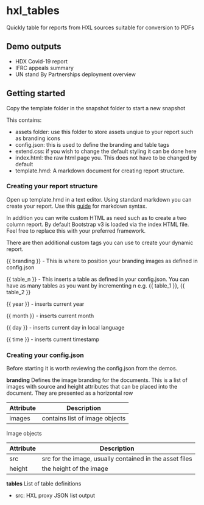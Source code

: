 # hxl_tables

Quickly table for reports from HXL sources suitable for conversion to PDFs

## Demo outputs

- HDX Covid-19 report
- IFRC appeals summary
- UN stand By Partnerships deployment overview

## Getting started

Copy the template folder in the snapshot folder to start a new snapshot

This contains:

- assets folder: use this folder to store assets unqiue to your report such as branding icons
- config.json: this is used to define the branding and table tags
- extend.css: if you wish to change the default styling it can be done here
- index.html: the raw html page you. This does not have to be changed by default
- template.hmd: A markdown document for creating report structure.

### Creating your report structure

Open up template.hmd in a text editor. Using standard markdown you can create your report. Use this [guide](https://www.markdownguide.org/cheat-sheet/) for markdown syntax.

In addition you can write custom HTML as need such as to create a two column report. By default Bootstrap v3 is loaded via the index HTML file. Feel free to replace this with your preferred framework.

There are then additional custom tags you can use to create your dynamic report.

{{ branding }} - This is where to position your branding images as defined in config.json

{{ table_n }} - This inserts a table as defined in your config.json. You can have as many tables as you want by incrementing n e.g. {{ table_1 }}, {{ table_2 }}

{{ year }} - inserts current year

{{ month }} -  inserts current month

{{ day }} -  inserts current day in local language

{{ time }} - inserts current timestamp

### Creating your config.json

Before starting it is worth reviewing the config.json from the demos.

**branding**
Defines the image branding for the documents. This is a list of images with source and height attributes that can be placed into the document.  They are presented as a horizontal row

| Attribute | Description |
| ----------- | ----------- |
| images | contains list of image objects |


Image objects

| Attribute | Description |
| ----------- | ----------- |
| src | src for the image, usually contained in the asset files |
| height | the height of the image |

**tables**
List of table definitions

- src: HXL proxy JSON list output
